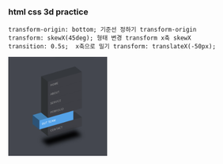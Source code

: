 ### html css 3d practice

```
transform-origin: bottom; 기준선 정하기 transform-origin
transform: skewX(45deg); 형태 변경 transform x축 skewX
transition: 0.5s;  x축으로 밀기 transform: translateX(-50px);
```

<img src="/final.png" width="200" height="200">
